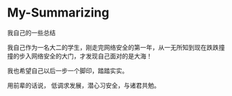# My-Summarizing
我自己的一些总结

我自己作为一名大二的学生，刚走完网络安全的第一年，从一无所知到现在跌跌撞撞的步入网络安全的大门，才发现自己面对的是大海！

我也希望自己以后一步一个脚印，踏踏实实。

用前辈的话说， 低调求发展，潜心习安全，与诸君共勉。

